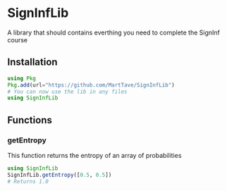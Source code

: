 # SignInfLib
 
A library that should contains everthing you need to complete the SignInf course

## Installation

```julia
using Pkg
Pkg.add(url="https://github.com/MartTave/SignInfLib")
# You can now use the lib in any files
using SignInfLib
```

## Functions

### getEntropy

This function returns the entropy of an array of probabilities

```julia
using SignInfLib
SignInfLib.getEntropy([0.5, 0.5])
# Returns 1.0
```
